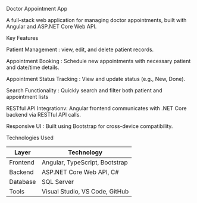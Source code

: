  Doctor Appointment App

A full-stack web application for managing doctor appointments, built with Angular and ASP.NET Core Web API.

Key Features


Patient Management : view, edit, and delete patient records.

Appointment Booking : Schedule new appointments with necessary patient and date/time details.

Appointment Status Tracking : View and update status (e.g., New, Done).

Search Functionality : Quickly search and filter both patient and appointment lists

RESTful API Integrationv: Angular frontend communicates with .NET Core backend via RESTful API calls.

Responsive UI : Built using Bootstrap for cross-device compatibility.



 Technologies Used

| Layer     | Technology                     |
|-----------|--------------------------------|
| Frontend  | Angular, TypeScript, Bootstrap |
| Backend   | ASP.NET Core Web API, C#       |
| Database  | SQL Server                     |
| Tools     | Visual Studio, VS Code, GitHub |
